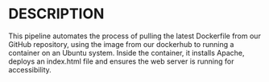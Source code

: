 # DESCRIPTION
This pipeline automates the process of pulling the latest Dockerfile from our GitHub repository, using the image from our dockerhub to running a container on an Ubuntu system. Inside the container, it installs Apache, deploys an index.html file and ensures the web server is running for accessibility.
